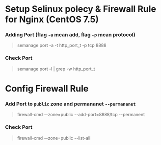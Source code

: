 # Setup Selinux polecy & Firewall Rule for Nginx (CentOS 7.5)


### Adding Port (flag `-a` mean add, flag `-p` mean protocol)
> semanage port -a -t http_port_t -p tcp 8888

### Check Port
> semanage port -l | grep -w http_port_t


# Config Firewall Rule

### Add Port to `public` zone and permananet `--permananet`
> firewall-cmd --zone=public --add-port=8888/tcp --permanent

### Check Port
> firewall-cmd --zone=public --list-all